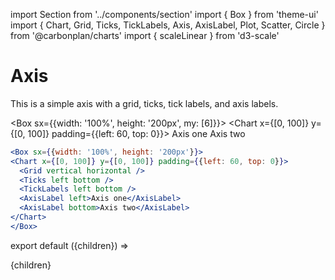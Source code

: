 import Section from '../components/section'
import { Box } from 'theme-ui'
import {
  Chart,
  Grid,
  Ticks,
  TickLabels,
  Axis,
  AxisLabel,
  Plot,
  Scatter,
  Circle
} from '@carbonplan/charts'
import { scaleLinear } from 'd3-scale'

# Axis

This is a simple axis with a grid, ticks, tick labels, and axis labels.

<Box sx={{width: '100%', height: '200px', my: [6]}}>
<Chart x={[0, 100]} y={[0, 100]} padding={{left: 60, top: 0}}>
  <Grid vertical horizontal />
  <Ticks left bottom />
  <TickLabels left bottom />
  <AxisLabel left>Axis one</AxisLabel>
  <AxisLabel bottom>Axis two</AxisLabel>
</Chart>
</Box>

```jsx
<Box sx={{width: '100%', height: '200px'}}>
<Chart x={[0, 100]} y={[0, 100]} padding={{left: 60, top: 0}}>
  <Grid vertical horizontal />
  <Ticks left bottom />
  <TickLabels left bottom />
  <AxisLabel left>Axis one</AxisLabel>
  <AxisLabel bottom>Axis two</AxisLabel>
</Chart>
</Box>
```

export default ({children}) => <Section name='axis'>{children}</Section>